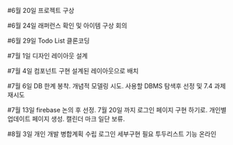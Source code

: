 #6월 20일
프로젝트 구상

#6월 24일
래퍼런스 확인 및 아이템 구상 회의

#6월 29일
Todo List 클론코딩

#7월 1일
디자인 레이아웃 설계

#7월 4일
컴포넌트 구현
설계된 레이아웃으로 배치

#7월 6일
DB 한계 봉착.
개념적 모델링 시도.
사용할 DBMS 탐색후 선정 및 7.4 과제 재시도

#7월 13일
firebase 논의 후 선정.
7월 20일 까지 로그인 페이지 구현 하기로.
개인별 업데이트 페이지 생성.
캘린더 마크 일단 보류.

#8월 3일
개인 개발 병합계획 수립
로그인 세부구현 필요
투두리스트 기능 온라인 
